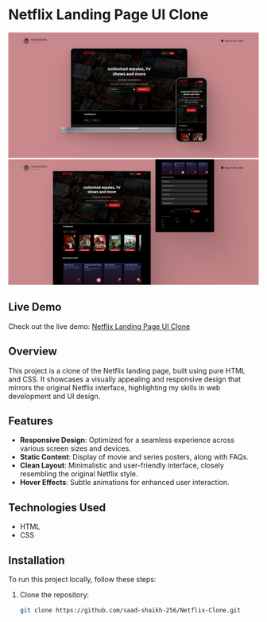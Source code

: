 # Netflix Landing Page UI Clone

![Netflix Clone](https://github.com/saad-shaikh-256/Netflix-Landing-Page-Clone/blob/main/Assets/Github-Cover/Full%20Cover.jpg) 
![Netflix Clone](https://github.com/saad-shaikh-256/Netflix-Landing-Page-Clone/blob/main/Assets/Github-Cover/Full%20Cover-1.jpg) 

## Live Demo

Check out the live demo: [Netflix Landing Page UI Clone]([https://stream-net-flix-404.netlify.app/](https://saad-shaikh-256.github.io/Netflix-Landing-Page-Clone/))

## Overview

This project is a clone of the Netflix landing page, built using pure HTML and CSS. It showcases a visually appealing and responsive design that mirrors the original Netflix interface, highlighting my skills in web development and UI design.

## Features

- **Responsive Design**: Optimized for a seamless experience across various screen sizes and devices.
- **Static Content**: Display of movie and series posters, along with FAQs.
- **Clean Layout**: Minimalistic and user-friendly interface, closely resembling the original Netflix style.
- **Hover Effects**: Subtle animations for enhanced user interaction.

## Technologies Used

- HTML
- CSS

## Installation

To run this project locally, follow these steps:

1. Clone the repository:
   ```bash
   git clone https://github.com/saad-shaikh-256/Netflix-Clone.git
